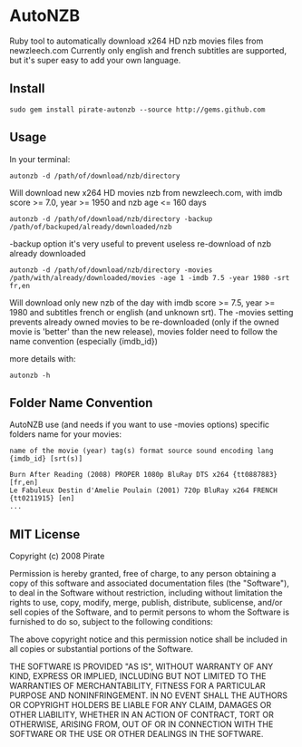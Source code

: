 # AutoNZB
  
Ruby tool to automatically download x264 HD nzb movies files from newzleech.com
Currently only english and french subtitles are supported, but it's super easy to add your own language.
  
## Install

    sudo gem install pirate-autonzb --source http://gems.github.com

## Usage

In your terminal:

    autonzb -d /path/of/download/nzb/directory
    
Will download new x264 HD movies nzb from newzleech.com, with imdb score >= 7.0, year >= 1950 and nzb age <= 160 days

    autonzb -d /path/of/download/nzb/directory -backup /path/of/backuped/already/downloaded/nzb
    
-backup option it's very useful to prevent useless re-download of nzb already downloaded

    autonzb -d /path/of/download/nzb/directory -movies /path/with/already/downloaded/movies -age 1 -imdb 7.5 -year 1980 -srt fr,en
    
Will download only new nzb of the day with imdb score >= 7.5, year >= 1980 and subtitles french or english (and unknown srt).
The -movies setting prevents already owned movies to be re-downloaded (only if the owned movie is 'better' than the new release),
movies folder need to follow the name convention (especially {imdb_id})

more details with:

    autonzb -h
    
## Folder Name Convention

AutoNZB use (and needs if you want to use -movies options) specific folders name for your movies:

    name of the movie (year) tag(s) format source sound encoding lang {imdb_id} [srt(s)]
    
    Burn After Reading (2008) PROPER 1080p BluRay DTS x264 {tt0887883} [fr,en]
    Le Fabuleux Destin d'Amelie Poulain (2001) 720p BluRay x264 FRENCH {tt0211915} [en]
    ...
    
## MIT License

Copyright (c) 2008 Pirate
 
Permission is hereby granted, free of charge, to any person obtaining
a copy of this software and associated documentation files (the
"Software"), to deal in the Software without restriction, including
without limitation the rights to use, copy, modify, merge, publish,
distribute, sublicense, and/or sell copies of the Software, and to
permit persons to whom the Software is furnished to do so, subject to
the following conditions:
 
The above copyright notice and this permission notice shall be
included in all copies or substantial portions of the Software.
 
THE SOFTWARE IS PROVIDED "AS IS", WITHOUT WARRANTY OF ANY KIND,
EXPRESS OR IMPLIED, INCLUDING BUT NOT LIMITED TO THE WARRANTIES OF
MERCHANTABILITY, FITNESS FOR A PARTICULAR PURPOSE AND
NONINFRINGEMENT. IN NO EVENT SHALL THE AUTHORS OR COPYRIGHT HOLDERS BE
LIABLE FOR ANY CLAIM, DAMAGES OR OTHER LIABILITY, WHETHER IN AN ACTION
OF CONTRACT, TORT OR OTHERWISE, ARISING FROM, OUT OF OR IN CONNECTION
WITH THE SOFTWARE OR THE USE OR OTHER DEALINGS IN THE SOFTWARE.